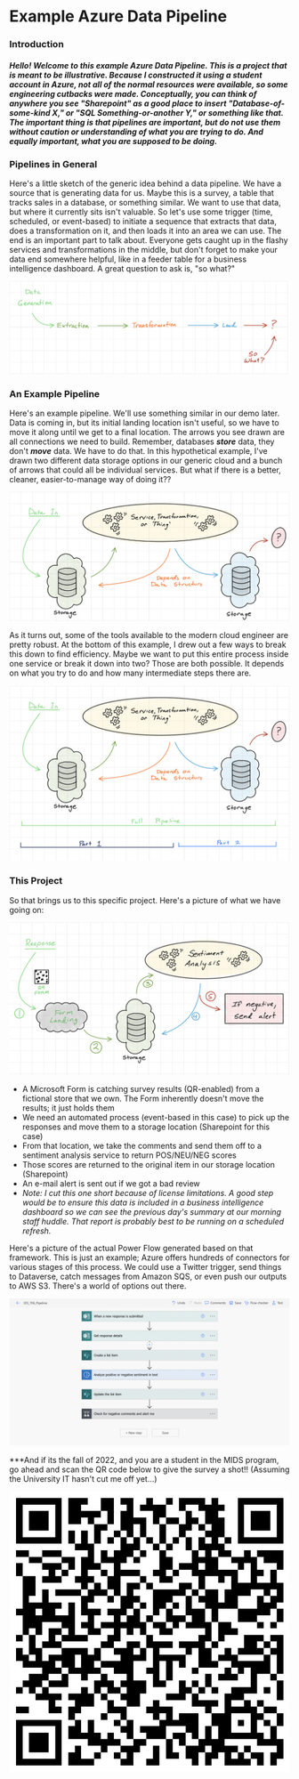 # Example Azure Data Pipeline

### Introduction

#### *Hello! Welcome to this example Azure Data Pipeline. This is a project that is meant to be illustrative. Because I constructed it using a student account in Azure, not all of the normal resources were available, so some engineering cutbacks were made. Conceptually, you can think of anywhere you see "Sharepoint" as a good place to insert "Database-of-some-kind X," or "SQL Something-or-another Y," or something like that. The important thing is that pipelines are important, but do not use them without caution or understanding of what you are trying to do. And equally important, what you are supposed to be doing.*

### Pipelines in General

Here's a little sketch of the generic idea behind a data pipeline. We have a source that is generating data for us. Maybe this is a survey, a table that tracks sales in a database, or something similar. We want to use that data, but where it currently sits isn't valuable. So let's use some trigger (time, scheduled, or event-based) to initiate a sequence that extracts that data, does a transformation on it, and then loads it into an area we can use. The end is an important part to talk about. Everyone gets caught up in the flashy services and transformations in the middle, but don't forget to make your data end somewhere helpful, like in a feeder table for a business intelligence dashboard. A great question to ask is, "so what?"

![alt text](https://github.com/andrewkroening/azure-pipeline-example/blob/fba6b80fa1d08c037fc7d1e84c3676447b13671e/screen_shots/Screen_Shot_3.png?raw=true)

### An Example Pipeline

Here's an example pipeline. We'll use something similar in our demo later. Data is coming in, but its initial landing location isn't useful, so we have to move it along until we get to a final location. The arrows you see drawn are all connections we need to build. Remember, databases ***store*** data, they don't ***move*** data. We have to do that. In this hypothetical example, I've drawn two different data storage options in our generic cloud and a bunch of arrows that could all be individual services. But what if there is a better, cleaner, easier-to-manage way of doing it??

![alt text](https://github.com/andrewkroening/azure-pipeline-example/blob/fba6b80fa1d08c037fc7d1e84c3676447b13671e/screen_shots/Screen_Shot_1.png?raw=true)


As it turns out, some of the tools available to the modern cloud engineer are pretty robust. At the bottom of this example, I drew out a few ways to break this down to find efficiency. Maybe we want to put this entire process inside one service or break it down into two? Those are both possible. It depends on what you try to do and how many intermediate steps there are.

![alt text](https://github.com/andrewkroening/azure-pipeline-example/blob/fba6b80fa1d08c037fc7d1e84c3676447b13671e/screen_shots/Screen_Shot_2.png?raw=true)

### This Project

So that brings us to this specific project. Here's a picture of what we have going on:

![alt text](https://github.com/andrewkroening/azure-pipeline-example/blob/b190a09d8a9b4452916fdcf18f8ad4cc4ac80d55/screen_shots/Screen_Shot_4.png?raw=true)

* A Microsoft Form is catching survey results (QR-enabled) from a fictional store that we own. The Form inherently doesn't move the results; it just holds them
* We need an automated process (event-based in this case) to pick up the responses and move them to a storage location (Sharepoint for this case)
* From that location, we take the comments and send them off to a sentiment analysis service to return POS/NEU/NEG scores
* Those scores are returned to the original item in our storage location (Sharepoint)
* An e-mail alert is sent out if we got a bad review
* *Note: I cut this one short because of license limitations. A good step would be to ensure this data is included in a business intelligence dashboard so we can see the previous day's summary at our morning staff huddle. That report is probably best to be running on a scheduled refresh.*

Here's a picture of the actual Power Flow generated based on that framework. This is just an example; Azure offers hundreds of connectors for various stages of this process. We could use a Twitter trigger, send things to Dataverse, catch messages from Amazon SQS, or even push our outputs to AWS S3. There's a world of options out there.

![alt text](https://github.com/andrewkroening/azure-pipeline-example/blob/b190a09d8a9b4452916fdcf18f8ad4cc4ac80d55/screen_shots/Screen_Shot_5.png?raw=true)

***And if its the fall of 2022, and you are a student in the MIDS program, go ahead and scan the QR code below to give the survey a shot!! (Assuming the University IT hasn't cut me off yet...)

![alt text](https://github.com/andrewkroening/azure-pipeline-example/blob/b190a09d8a9b4452916fdcf18f8ad4cc4ac80d55/screen_shots/QRCode%20for%20Thanks%20for%20visiting%20today!.png?raw=truewidth="25")
